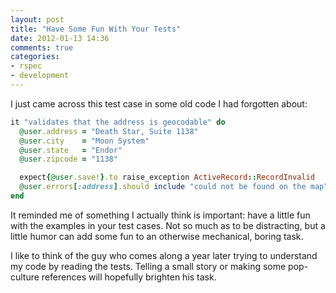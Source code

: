 ```yaml
---
layout: post
title: "Have Some Fun With Your Tests"
date: 2012-01-13 14:36
comments: true
categories:
- rspec
- development
---
```


I just came across this test case in some old code I had forgotten about:

``` ruby
it "validates that the address is geocodable" do
  @user.address = "Death Star, Suite 1138"
  @user.city    = "Moon System"
  @user.state   = "Endor"
  @user.zipcode = "1138"

  expect{@user.save!}.to raise_exception ActiveRecord::RecordInvalid
  @user.errors[:address].should include "could not be found on the map"
end
```

It reminded me of something I actually think is important: have a little fun with the examples in your test cases. Not so much as to be distracting, but a little humor can add some fun to an otherwise mechanical, boring task.

I like to think of the guy who comes along a year later trying to understand my code by reading the tests. Telling a small story or making some pop-culture references will hopefully brighten his task.
